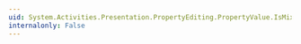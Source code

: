 ```yaml
---
uid: System.Activities.Presentation.PropertyEditing.PropertyValue.IsMixedValue
internalonly: False
---
```

